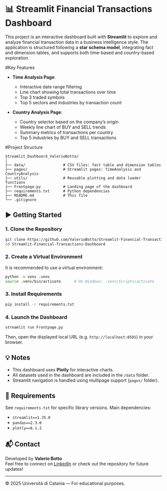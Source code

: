 # 📊 Streamlit Financial Transactions Dashboard

This project is an interactive dashboard built with **Streamlit** to explore and analyze financial transaction data in a business intelligence style. The application is structured following a **star schema model**, integrating fact and dimension tables, and supports both time-based and country-based exploration.

#Key Features

- **Time Analysis Page**:
  - Interactive date range filtering
  - Line chart showing total transactions over time
  - Top 3 traded symbols
  - Top 5 sectors and industries by transaction count

- **Country Analysis Page**:
  - Country selector based on the company’s origin
  - Weekly line chart of BUY and SELL trends
  - Summary metrics of transactions per country
  - Top 5 industries by BUY and SELL transactions

#Project Structure

```
Streamlit_Dashboard_ValerioBotto/
│
├── data/                 # CSV files: fact table and dimension tables
├── pages/                # Streamlit pages: TimeAnalysis and CountryAnalysis
├── utils/                # Reusable plotting and data loader functions
├── Frontpage.py          # Landing page of the dashboard
├── requirements.txt      # Python dependencies
├── README.md             # This file
└── .gitignore
```

## ▶️ Getting Started

### 1. Clone the Repository

```bash
git clone https://github.com/ValerioBotto/Streamlit-Financial-Transactions-Dashboard.git
cd Streamlit-Financial-Transactions-Dashboard
```

### 2. Create a Virtual Environment

It is recommended to use a virtual environment:

```bash
python -m venv .venv
source .venv/bin/activate      # On Windows: .venv\Scripts\activate
```

### 3. Install Requirements

```bash
pip install -r requirements.txt
```

### 4. Launch the Dashboard

```bash
streamlit run Frontpage.py
```

Then, open the displayed local URL (e.g. `http://localhost:8501`) in your browser.

## 💡 Notes

- This dashboard uses **Plotly** for interactive charts.
- All datasets used in the dashboard are included in the `/data` folder.
- Streamlit navigation is handled using multipage support (`pages/` folder).

## 📌 Requirements

See `requirements.txt` for specific library versions. Main dependencies:

- `streamlit==1.35.0`
- `pandas==2.3.0`
- `plotly==6.1.2`

## 📬 Contact

Developed by **Valerio Botto**  
Feel free to connect on [LinkedIn](https://www.linkedin.com/) or check out the repository for future updates!

---

© 2025 Università di Catania — For educational purposes.
